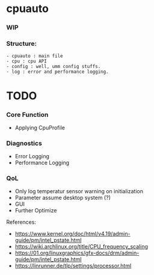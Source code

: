 # cpuauto
### WIP

### Structure:
    - cpuauto : main file
    - cpu : cpu API
    - config : well, umm config stuffs.
    - log : error and performance logging.

# TODO

### Core Function
- Applying CpuProfile

### Diagnostics
- Error Logging
- Performance Logging

### QoL
- Only log temperatur sensor warning on initialization
- Parameter assume desktop system (?)
- GUI
- Further Optimize

References:
- https://www.kernel.org/doc/html/v4.19/admin-guide/pm/intel_pstate.html
- https://wiki.archlinux.org/title/CPU_frequency_scaling
- https://01.org/linuxgraphics/gfx-docs/drm/admin-guide/pm/intel_pstate.html
- https://linrunner.de/tlp/settings/processor.html
